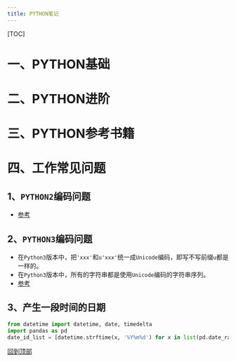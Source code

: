 ```yaml
---
title: PYTHON笔记
---
```


[TOC]

# 一、PYTHON基础



# 二、PYTHON进阶



# 三、PYTHON参考书籍



# 四、工作常见问题

## 1、`PYTHON2`编码问题

* [参考](<https://foofish.net/why-python-encoding-is-tricky.html>)

## 2、`PYTHON3`编码问题

* 在`Python3`版本中，把`'xxx'`和`u'xxx'`统一成`Unicode`编码，即写不写前缀`u`都是一样的。
* 在`Python3`版本中，所有的字符串都是使用`Unicode`编码的字符串序列。
* [参考](<https://foofish.net/how-python3-handle-charset-encoding.html>)

## 3、产生一段时间的日期

```python
from datetime import datetime, date, timedelta
import pandas as pd
date_id_list = [datetime.strftime(x, '%Y%m%d') for x in list(pd.date_range(start='20190701', end='20190928'))]
```





[回到顶部](#一、PYTHON基础)